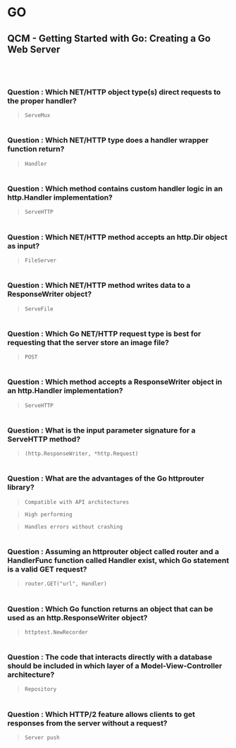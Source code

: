 # GO 

## QCM - Getting Started with Go: Creating a Go Web Server
<br>
<br>


### **Question** : Which NET/HTTP object type(s) direct requests to the proper handler?

> `ServeMux`


#
### **Question** : Which NET/HTTP type does a handler wrapper function return?

> `Handler`


#
### **Question** : Which method contains custom handler logic in an http.Handler implementation?

> `ServeHTTP`


#
### **Question** : Which NET/HTTP method accepts an http.Dir object as input?

> `FileServer`


#
### **Question** : Which NET/HTTP method writes data to a ResponseWriter object?

> `ServeFile`



#
### **Question** : Which Go NET/HTTP request type is best for requesting that the server store an image file?

> `POST`


#
### **Question** : Which method accepts a ResponseWriter object in an http.Handler implementation?

> `ServeHTTP`


#
### **Question** : What is the input parameter signature for a ServeHTTP method?

> `(http.ResponseWriter, *http.Request)`


#
### **Question** : What are the advantages of the Go httprouter library?

> `Compatible with API architectures`

> `High performing`

> `Handles errors without crashing`


#
### **Question** : Assuming an httprouter object called router and a HandlerFunc function called Handler exist, which Go statement is a valid GET request?

> `router.GET("url", Handler)`


#
### **Question** : Which Go function returns an object that can be used as an http.ResponseWriter object?

> `httptest.NewRecorder`


#
### **Question** : The code that interacts directly with a database should be included in which layer of a Model-View-Controller architecture?

> `Repository`


#
### **Question** : Which HTTP/2 feature allows clients to get responses from the server without a request?

> `Server push`

